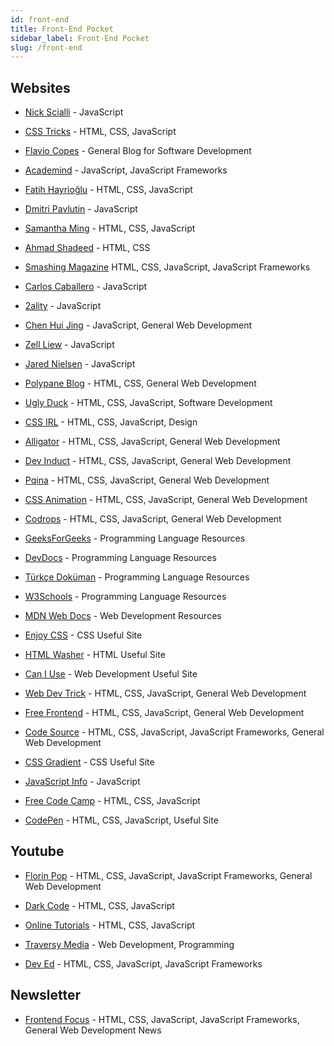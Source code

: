 ```yaml
---
id: front-end
title: Front-End Pocket
sidebar_label: Front-End Pocket
slug: /front-end
---
```


## Websites

- [Nick Scialli](https://nick.scialli.me/ "Nick Scialli") - JavaScript

- [CSS Tricks](https://css-tricks.com/ "CSS Tricks") - HTML, CSS, JavaScript

- [Flavio Copes](https://flaviocopes.com "Flavio Copes") - General Blog for Software Development

- [Academind](https://academind.com/ "Academind") - JavaScript, JavaScript Frameworks

- [Fatih Hayrioğlu](https://fatihhayrioglu.com/ "Fatih Hayrioğlu") - HTML, CSS, JavaScript

- [Dmitri Pavlutin](https://dmitripavlutin.com/ "Dmitri Pavlutin") - JavaScript

- [Samantha Ming](https://www.samanthaming.com/ "Samantha Ming") - HTML, CSS, JavaScript

- [Ahmad Shadeed](https://ishadeed.com/ "Ahmad Shadeed") - HTML, CSS

- [Smashing Magazine](https://www.smashingmagazine.com/ "Smashing Magazine") HTML, CSS, JavaScript, JavaScript Frameworks

- [Carlos Caballero](https://carloscaballero.io/ "Carlos Caballero") - JavaScript

- [2ality](https://2ality.com/ "2ality") - JavaScript

- [Chen Hui Jing](https://chenhuijing.com/ "Chen Hui Jing") - JavaScript, General Web Development

- [Zell Liew](https://zellwk.com/blog/ "Zell Liew") - JavaScript

- [Jared Nielsen](https://jarednielsen.com/blog/ "Jared Nielsen") - JavaScript

- [Polypane Blog](https://polypane.app/blog/ "Polypane Blog") - HTML, CSS,  General Web Development

- [Ugly Duck](https://uglyduck.ca/articles/ "Ugly Duck") - HTML, CSS, JavaScript, Software Development

- [CSS IRL](https://css-irl.info/ "CSS IRL") - HTML, CSS, JavaScript, Design

- [Alligator](https://alligator.io/ "Alligator") - HTML, CSS, JavaScript, General Web Development

- [Dev Induct](https://devinduct.com/ "Dev Induct") - HTML, CSS, JavaScript, General Web Development

- [Pqina](https://pqina.nl/ "Pqina") - HTML, CSS, JavaScript, General Web Development

- [CSS Animation](https://cssanimation.rocks/ "CSS Animation") - HTML, CSS, JavaScript, General Web Development

- [Codrops](https://tympanus.net/codrops/ "Codrops") - HTML, CSS, JavaScript, General Web Development

- [GeeksForGeeks](https://www.geeksforgeeks.org/ "GeeksForGeeks") - Programming Language Resources

- [DevDocs](https://devdocs.io/ "DevDocs") - Programming Language Resources

- [Türkçe Doküman](https://turkcedokuman.com/ "Türkçe Doküman") - Programming Language Resources

- [W3Schools](https://turkcedokuman.com/ "W3Schools") - Programming Language Resources

- [MDN Web Docs](https://developer.mozilla.org/tr/ "MDN Web Docs") - Web Development Resources

- [Enjoy CSS](https://enjoycss.com/ "EnjoyCSS") - CSS Useful Site

- [HTML Washer](https://www.htmlwasher.com/ "HTML Washer") - HTML Useful Site

- [Can I Use](https://caniuse.com/ "Can I Use") - Web Development Useful Site

- [Web Dev Trick](https://webdevtrick.com/ "Web Dev Trick") - HTML, CSS, JavaScript, General Web Development

- [Free Frontend](https://freefrontend.com/ "Free Frontend") - HTML, CSS, JavaScript, General Web Development

- [Code Source](https://codesource.io/ "CodeSource") - HTML, CSS, JavaScript, JavaScript Frameworks, General Web Development

- [CSS Gradient](https://cssgradient.io/ "CSSGradient") - CSS Useful Site

- [JavaScript Info](https://tr.javascript.info/ "JavaScript Info") - JavaScript

- [Free Code Camp](https://www.freecodecamp.org/ "freeCodeCamp") - HTML, CSS, JavaScript

- [CodePen](https://codepen.io/ "CodePen") - HTML, CSS, JavaScript, Useful Site

## Youtube

- [Florin Pop](https://www.youtube.com/channel/UCeU-1X402kT-JlLdAitxSMA "Florin Pop") - HTML, CSS, JavaScript, JavaScript Frameworks, General Web Development

- [Dark Code](https://www.youtube.com/channel/UCD3KVjbb7aq2OiOffuungzw "DarkCode") - HTML, CSS, JavaScript

- [Online Tutorials](https://www.youtube.com/channel/UCbwXnUipZsLfUckBPsC7Jog "Online Tutorials") - HTML, CSS, JavaScript

- [Traversy Media](https://www.youtube.com/user/TechGuyWeb "TraversyMedia") - Web Development, Programming

- [Dev Ed](https://www.youtube.com/channel/UClb90NQQcskPUGDIXsQEz5Q "Dev Ed") - HTML, CSS, JavaScript, JavaScript Frameworks

## Newsletter

- [Frontend Focus](https://frontendfoc.us/ "Frontend Focus") - HTML, CSS, JavaScript, JavaScript Frameworks, General Web Development News
